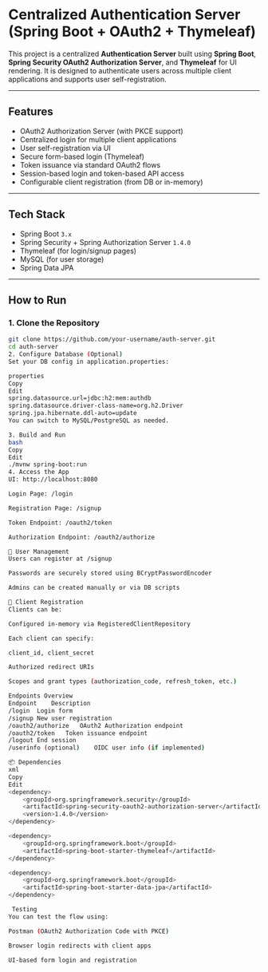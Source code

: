 # Centralized Authentication Server (Spring Boot + OAuth2 + Thymeleaf)

This project is a centralized **Authentication Server** built using **Spring Boot**, **Spring Security OAuth2 Authorization Server**, and **Thymeleaf** for UI rendering. It is designed to authenticate users across multiple client applications and supports user self-registration.

---

## Features

- OAuth2 Authorization Server (with PKCE support)
- Centralized login for multiple client applications
- User self-registration via UI
- Secure form-based login (Thymeleaf)
- Token issuance via standard OAuth2 flows
- Session-based login and token-based API access
- Configurable client registration (from DB or in-memory)

---

## Tech Stack

- Spring Boot `3.x`
- Spring Security + Spring Authorization Server `1.4.0`
- Thymeleaf (for login/signup pages)
- MySQL (for user storage)
- Spring Data JPA

---

## How to Run

### 1. Clone the Repository

```bash
git clone https://github.com/your-username/auth-server.git
cd auth-server
2. Configure Database (Optional)
Set your DB config in application.properties:

properties
Copy
Edit
spring.datasource.url=jdbc:h2:mem:authdb
spring.datasource.driver-class-name=org.h2.Driver
spring.jpa.hibernate.ddl-auto=update
You can switch to MySQL/PostgreSQL as needed.

3. Build and Run
bash
Copy
Edit
./mvnw spring-boot:run
4. Access the App
UI: http://localhost:8080

Login Page: /login

Registration Page: /signup

Token Endpoint: /oauth2/token

Authorization Endpoint: /oauth2/authorize

👤 User Management
Users can register at /signup

Passwords are securely stored using BCryptPasswordEncoder

Admins can be created manually or via DB scripts

🧩 Client Registration
Clients can be:

Configured in-memory via RegisteredClientRepository

Each client can specify:

client_id, client_secret

Authorized redirect URIs

Scopes and grant types (authorization_code, refresh_token, etc.)

Endpoints Overview
Endpoint	Description
/login	Login form
/signup	New user registration
/oauth2/authorize	OAuth2 Authorization endpoint
/oauth2/token	Token issuance endpoint
/logout	End session
/userinfo (optional)	OIDC user info (if implemented)

📦 Dependencies
xml
Copy
Edit
<dependency>
    <groupId>org.springframework.security</groupId>
    <artifactId>spring-security-oauth2-authorization-server</artifactId>
    <version>1.4.0</version>
</dependency>

<dependency>
    <groupId>org.springframework.boot</groupId>
    <artifactId>spring-boot-starter-thymeleaf</artifactId>
</dependency>

<dependency>
    <groupId>org.springframework.boot</groupId>
    <artifactId>spring-boot-starter-data-jpa</artifactId>
</dependency>

 Testing
You can test the flow using:

Postman (OAuth2 Authorization Code with PKCE)

Browser login redirects with client apps

UI-based form login and registration

